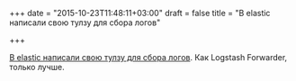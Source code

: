 +++
date = "2015-10-23T11:48:11+03:00"
draft = false
title = "В elastic написали свою тулзу для сбора логов"

+++

<p><a href="https://www.elastic.co/blog/beats-beta4-filebeat-lightweight-log-forwarding">В&nbsp;elastic написали свою тулзу для сбора логов</a>. Как&nbsp;Logstash Forwarder, только лучше.</p>

